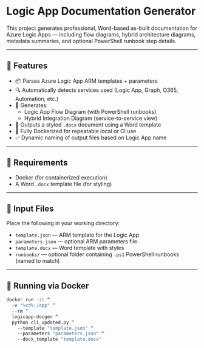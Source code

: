 # Logic App Documentation Generator

This project generates professional, Word-based as-built documentation for Azure Logic Apps — including flow diagrams, hybrid architecture diagrams, metadata summaries, and optional PowerShell runbook step details.

---

## 🚀 Features

- 📦 Parses Azure Logic App ARM templates + parameters
- 🔍 Automatically detects services used (Logic App, Graph, O365, Automation, etc.)
- 🧭 Generates:
  - Logic App Flow Diagram (with PowerShell runbooks)
  - Hybrid Integration Diagram (service-to-service view)
- 📄 Outputs a styled `.docx` document using a Word template
- 🐳 Fully Dockerized for repeatable local or CI use
- ✅ Dynamic naming of output files based on Logic App name

---

## 🧰 Requirements

- Docker (for containerized execution)
- A Word `.docx` template file (for styling)

---

## 📂 Input Files

Place the following in your working directory:
- `template.json` — ARM template for the Logic App
- `parameters.json` — optional ARM parameters file
- `template.docx` — Word template with styles
- `runbooks/` — optional folder containing `.ps1` PowerShell runbooks (named to match)

---

## 🐳 Running via Docker

```bash
docker run -it ^
  -v "%cd%:/app" ^
  --rm ^
  logicapp-docgen ^
  python cli_updated.py ^
    --template "template.json" ^
    --parameters "parameters.json" ^
    --docx_template "template.docx"
